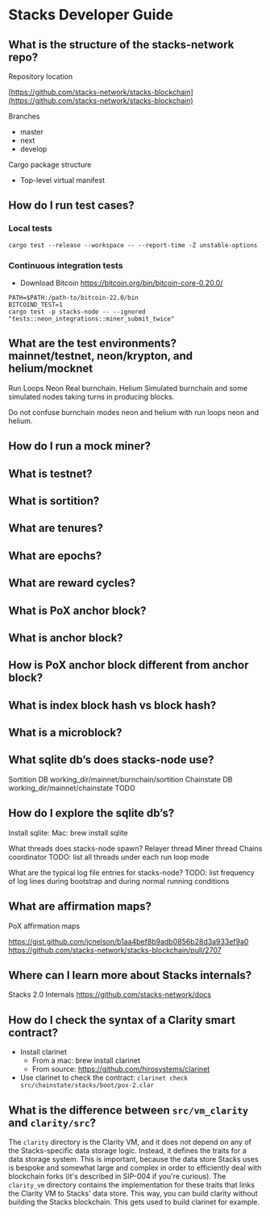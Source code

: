 # Stacks Developer Guide

## What is the structure of the stacks-network repo?

Repository location

[https://github.com/stacks-network/stacks-blockchain](https://github.com/stacks-network/stacks-blockchain)

Branches

- master
- next
- develop

Cargo package structure

- Top-level virtual manifest

## How do I run test cases?

### Local tests

```
cargo test --release --workspace -- --report-time -Z unstable-options
```

### Continuous integration tests

- Download Bitcoin <https://bitcoin.org/bin/bitcoin-core-0.20.0/>

```
PATH=$PATH:/path-to/bitcoin-22.0/bin
BITCOIND_TEST=1
cargo test -p stacks-node -- --ignored "tests::neon_integrations::miner_submit_twice"
```

## What are the test environments? mainnet/testnet, neon/krypton, and helium/mocknet

Run Loops
Neon
Real burnchain.
Helium
Simulated burnchain and some simulated nodes taking turns in producing blocks.

Do not confuse burnchain modes neon and helium with run loops neon and helium.

## How do I run a mock miner?

## What is testnet?

## What is sortition?

## What are tenures?

## What are epochs?

## What are reward cycles?

## What is PoX anchor block?

## What is anchor block?

## How is PoX anchor block different from anchor block?

## What is index block hash vs block hash?

## What is a microblock?

## What sqlite db’s does stacks-node use?

Sortition DB
working_dir/mainnet/burnchain/sortition
Chainstate DB
working_dir/mainnet/chainstate
TODO

## How do I explore the sqlite db’s?

Install sqlite:
Mac: brew install sqlite

What threads does stacks-node spawn?
Relayer thread
Miner thread
Chains coordinator
TODO: list all threads under each run loop mode

What are the typical log file entries for stacks-node?
TODO: list frequency of log lines during bootstrap and during normal running conditions

## What are affirmation maps?

PoX affirmation maps

<https://gist.github.com/jcnelson/b1aa4bef8b9adb0856b28d3a933ef9a0>
<https://github.com/stacks-network/stacks-blockchain/pull/2707>

## Where can I learn more about Stacks internals?

Stacks 2.0 Internals
 <https://github.com/stacks-network/docs>

## How do I check the syntax of a Clarity smart contract?

- Install clarinet
  - From a mac: brew install clarinet
  - From source: <https://github.com/hirosystems/clarinet>
- Use clarinet to check the contract: `clarinet check src/chainstate/stacks/boot/pox-2.clar`

## What is the difference between `src/vm_clarity` and `clarity/src`?

The `clarity` directory is the Clarity VM, and it does not depend on any of the Stacks-specific data storage logic.  Instead, it defines the traits for a data storage system.  This is important, because the data store Stacks uses is bespoke and somewhat large and complex in order to efficiently deal with blockchain forks (it's described in SIP-004 if you're curious).  The `clarity_vm` directory contains the implementation for these traits that links the Clarity VM to Stacks' data store. This way, you can build clarity without building the Stacks blockchain.  This gets used to build clarinet for example.
